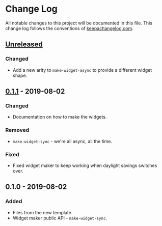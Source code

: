 # Change Log
All notable changes to this project will be documented in this file. This change log follows the conventions of [keepachangelog.com](http://keepachangelog.com/).

## [Unreleased]
### Changed
- Add a new arity to `make-widget-async` to provide a different widget shape.

## [0.1.1] - 2019-08-02
### Changed
- Documentation on how to make the widgets.

### Removed
- `make-widget-sync` - we're all async, all the time.

### Fixed
- Fixed widget maker to keep working when daylight savings switches over.

## 0.1.0 - 2019-08-02
### Added
- Files from the new template.
- Widget maker public API - `make-widget-sync`.

[Unreleased]: https://github.com/your-name/x12parser/compare/0.1.1...HEAD
[0.1.1]: https://github.com/your-name/x12parser/compare/0.1.0...0.1.1
